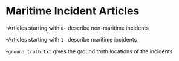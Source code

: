 # Maritime Incident Articles

-Articles starting with `0-` describe non-maritime incidents

-Articles starting with `1-` describe maritime incidents

-`ground_truth.txt` gives the ground truth locations of the incidents

